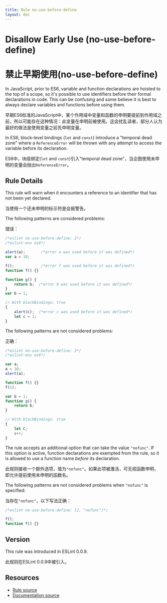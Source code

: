 ```yaml
---
title: Rule no-use-before-define
layout: doc
---
```

<!-- Note: No pull requests accepted for this file. See README.md in the root directory for details. -->
# Disallow Early Use (no-use-before-define)

# 禁止早期使用(no-use-before-define)


In JavaScript, prior to ES6, variable and function declarations are hoisted to the top of a scope, so it's possible to use identifiers before their formal declarations in code. This can be confusing and some believe it is best to always declare variables and functions before using them.

早期ES6标准的JavaScript中，某个作用域中变量和函数的申明要提前到作用域之前，所以可能存在这种情况：此变量在申明前被使用。这会扰乱读者，部分人认为最好的做法是使用变量之前先申明变量。

In ES6, block-level bindings (`let` and `const`) introduce a "temporal dead zone" where a `ReferenceError` will be thrown with any attempt to access the variable before its declaration.

ES6中，块级绑定(`let` and `const`)引入"temporal dead zone"，当企图使用未申明的变量会抛出`ReferenceError`。

## Rule Details

This rule will warn when it encounters a reference to an identifier that has not been yet declared.

当使用一个还未申明的标示符是会报警告。

The following patterns are considered problems:

错误：

```js
/*eslint no-use-before-define: 2*/
/*eslint-env es6*/

alert(a);       /*error a was used before it was defined*/
var a = 10;

f();            /*error f was used before it was defined*/
function f() {}

function g() {
    return b;  /*error b was used before it was defined*/
}
var b = 1;

// With blockBindings: true
{
    alert(c);  /*error c was used before it was defined*/
    let c = 1;
}
```

The following patterns are not considered problems:

正确：

```js
/*eslint no-use-before-define: 2*/
/*eslint-env es6*/

var a;
a = 10;
alert(a);

function f() {}
f(1);

var b = 1;
function g() {
    return b;
}

// With blockBindings: true
{
    let C;
    c++;
}
```

The rule accepts an additional option that can take the value `"nofunc"`. If this option is active, function declarations are exempted from the rule, so it is allowed to use a function name *before* its declaration.

此规则接收一个额外选项，值为`"nofunc"`。如果此项被激活，可无视函数申明，即允许提前使用未申明的函数名。

The following patterns are not considered problems when `"nofunc"` is specified:

当存在`"nofunc"`，以下写法正确：

```js
/*eslint no-use-before-define: [2, "nofunc"]*/

f();
function f() {}
```

## Version

This rule was introduced in ESLint 0.0.9.

此规则在ESLint 0.0.9中被引入。

## Resources

* [Rule source](https://github.com/eslint/eslint/tree/master/lib/rules/no-use-before-define.js)
* [Documentation source](https://github.com/eslint/eslint/tree/master/docs/rules/no-use-before-define.md)
